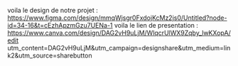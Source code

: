voila le design de notre projet : https://www.figma.com/design/mmqWjsgr0FxdojKcMz2js0/Untitled?node-id=34-16&t=cEzhApzmGzu7UENa-1
voila le lien de presentation : https://www.canva.com/design/DAG2vH9uLjM/WlqcrUlWX9Zqby_lwKXopA/edit utm_content=DAG2vH9uLjM&utm_campaign=designshare&utm_medium=link2&utm_source=sharebutton
